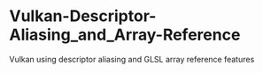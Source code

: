 # Vulkan-Descriptor-Aliasing_and_Array-Reference
Vulkan using descriptor aliasing and GLSL array reference features
